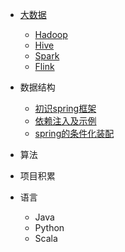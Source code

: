 - [大数据](大数据/README.md)
  - [Hadoop](大数据/Hadoop/README.md)
  - [Hive](大数据/Hive/README.md)
  - [Spark](大数据/Spark/README.md)
  - [Flink](大数据/Flink/README.md)
- 数据结构

  - [初识spring框架](spring/【10分钟学Spring】：（一）初识Spring框架.md)
  - [依赖注入及示例](spring/【10分钟学Spring】：（二）一文搞懂spring依赖注入（DI）.md)
  - [spring的条件化装配](spring/【10分钟学Spring】：（三）你了解spring的高级装配吗_条件化装配bean.md)
- 算法
- 项目积累
- 语言
  - Java
  - Python
  - Scala

